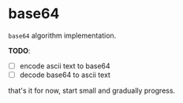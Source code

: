 # base64

`base64` algorithm implementation.

**TODO**:

- [ ] encode ascii text to base64
- [ ] decode base64 to ascii text

that's it for now, start small and gradually progress.
